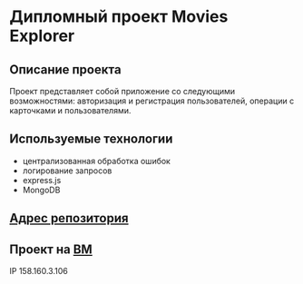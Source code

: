 # Дипломный проект Movies Explorer
## Описание проекта
Проект представляет собой приложение со следующими возможностями: авторизация и регистрация пользователей, операции с карточками и пользователями.
## Используемые технологии
* централизованная обработка ошибок
* логирование запросов
* express.js
* MongoDB
## [Адрес репозитория](https://github.com/Methoni/movies-explorer-api)
## Проект на [ВМ](https://api.movies.methoni.nomoredomainsrocks.ru)
IP 158.160.3.106

